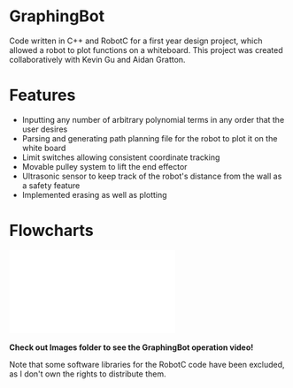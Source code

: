 # GraphingBot
Code written in C++ and RobotC for a first year design project, which allowed a robot to plot functions on a whiteboard.
This project was created collaboratively with Kevin Gu and Aidan Gratton.

# Features
- Inputting any number of arbitrary polynomial terms in any order that the user desires
- Parsing and generating path planning file for the robot to plot it on the white board
- Limit switches allowing consistent coordinate tracking
- Movable pulley system to lift the end effector
- Ultrasonic sensor to keep track of the robot's distance from the wall as a safety feature
- Implemented erasing as well as plotting

# Flowcharts

![alt text](Flowcharts/C++.pdf)

**Check out Images folder to see the GraphingBot operation video!**

Note that some software libraries for the RobotC code have been excluded, as I don't own the rights to distribute them.
